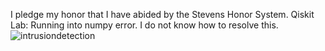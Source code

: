 I pledge my honor that I have abided by the Stevens Honor System.
Qiskit Lab: Running into numpy error. I do not know how to resolve this.
![intrusiondetection](https://user-images.githubusercontent.com/78381533/161289205-d2a03c1d-3f7a-4cdc-b9c6-052d49c3aa0a.png)
